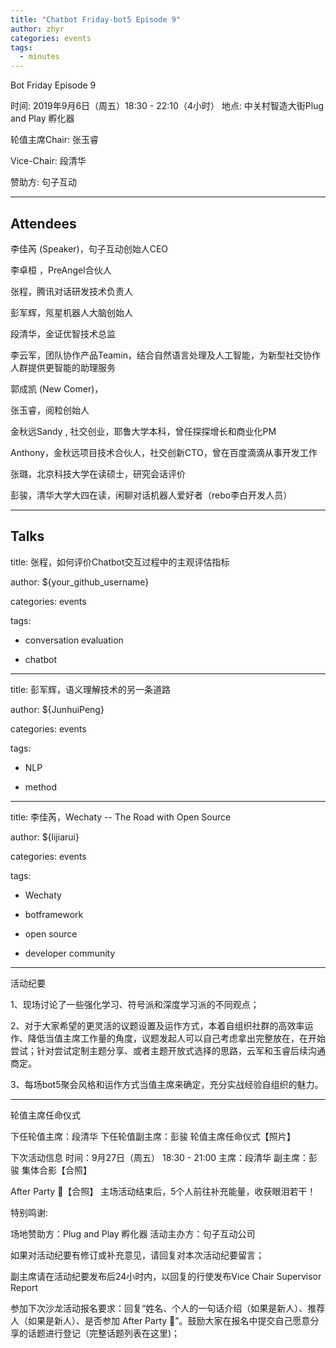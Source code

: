 ```yaml
---
title: "Chatbot Friday-bot5 Episode 9"
author: zhyr
categories: events
tags:
  - minutes
---
```

Bot Friday Episode 9

时间: 2019年9月6日（周五）18:30 - 22:10（4小时）
地点: 中关村智造大街Plug and Play 孵化器

轮值主席Chair: 张玉睿

Vice-Chair: 段清华

赞助方: 句子互动

---
Attendees
---
李佳芮 (Speaker)，句子互动创始人CEO

李卓桓 ，PreAngel合伙人

张程，腾讯对话研发技术负责人

彭军辉，氖星机器人大脑创始人

段清华，金证优智技术总监

李云军，团队协作产品Teamin，结合自然语言处理及人工智能，为新型社交协作人群提供更智能的助理服务

郭成凯 (New Comer)，

张玉睿，阅粒创始人

金秋远Sandy , 社交创业，耶鲁大学本科，曾任探探增长和商业化PM

Anthony，金秋远项目技术合伙人，社交创新CTO，曾在百度滴滴从事开发工作

张璐，北京科技大学在读硕士，研究会话评价

彭骏，清华大学大四在读，闲聊对话机器人爱好者（rebo李白开发人员）

---
Talks
---
title: 张程，如何评价Chatbot交互过程中的主观评估指标

author: ${your_github_username}

categories: events

tags:

  - conversation evaluation
  
  - chatbot
  
---
title: 彭军辉，语义理解技术的另一条道路

author: ${JunhuiPeng}

categories: events

tags:

  - NLP
  
  - method
  
---

title: 李佳芮，Wechaty -- The Road with Open Source

author: ${lijiarui}

categories: events

tags:

  - Wechaty
  
  - botframework
  
  - open source
  
  - developer community
  
---

活动纪要

1、现场讨论了一些强化学习、符号派和深度学习派的不同观点；

2、对于大家希望的更灵活的议题设置及运作方式，本着自组织社群的高效率运作、降低当值主席工作量的角度，议题发起人可以自己考虑拿出完整放在，在开始尝试；针对尝试定制主题分享、或者主题开放式选择的思路，云军和玉睿后续沟通商定。

3、每场bot5聚会风格和运作方式当值主席来确定，充分实战经验自组织的魅力。

---
轮值主席任命仪式

下任轮值主席：段清华
下任轮值副主席：彭骏
轮值主席任命仪式【照片】

下次活动信息
时间：9月27日（周五） 18:30 - 21:00
主席：段清华
副主席：彭骏
集体合影【合照】

After Party 🍻【合照】
主场活动结束后，5个人前往补充能量，收获眼泪若干！



特别鸣谢:

场地赞助方：Plug and Play 孵化器
活动主办方：句子互动公司

如果对活动纪要有修订或补充意见，请回复对本次活动纪要留言；

副主席请在活动纪要发布后24小时内，以回复的行使发布Vice Chair Supervisor Report

参加下次沙龙活动报名要求：回复“姓名、个人的一句话介绍（如果是新人）、推荐人（如果是新人）、是否参加 After Party 🍻”。鼓励大家在报名中提交自己愿意分享的话题进行登记（完整话题列表在这里)；
